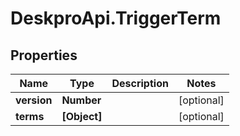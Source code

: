 # DeskproApi.TriggerTerm

## Properties
Name | Type | Description | Notes
------------ | ------------- | ------------- | -------------
**version** | **Number** |  | [optional] 
**terms** | **[Object]** |  | [optional] 


